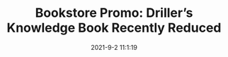 ---
"title": "Bookstore Promo: Driller’s Knowledge Book Recently Reduced"
"date": "2021-9-2 11:1:19"
"feed_name": "IADC"
"feed_website": "https://www.iadc.org/"
"feed_rss": "https://www.iadc.org/feed/"
"link": "https://www.iadc.org/drillbits/bookstore-promo-drillers-knowledge-book-recently-reduced-for-fall-2021/"
"file": "_posts/1-1-2021-95fc32b3d71ce2886244e5fd695653312285b89c.md"
"accident": "0"
"drilling": "0"
---